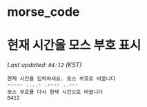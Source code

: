# morse_code
# 현재 시간을 모스 부호 표시
<!-- MORSE_TIME_START -->
_Last updated: `04:12` (KST)_

```
현재 시간을 입력하세요. 모스 부호로 바꿉니다
----- ....- .---- ..---
모스 부호를 다시 현재 시간으로 바꿉니다
0412
```
<!-- MORSE_TIME_END -->
